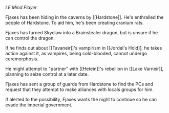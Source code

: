 *LE Mind Flayer*

Fjaxes has been hiding in the caverns by [[Hardstone]]. He's enthralled the people of Hardstone. To aid him, he's been creating cranium rats.

Fjaxes has turned Skyclaw into a Brainstealer dragon, but is unsure if he can control the dragon.

If he finds out about [[Tavaneir]]'s vampirism in [[Jordel's Hold]], he takes action against it, as vampires, being cold-blooded, cannot undergo ceremorphosis.

He might attempt to "partner" with [[Hetein]]'s rebellion in [[Lake Varneir]], planning to seize control at a later date.

Fjaxes has sent a group of guards from Hardstone to find the PCs and request that they attempt to make alliances with locals groups for him.

If alerted to the possibility, Fjaxes wants the night to continue so he can evade the imperial government.